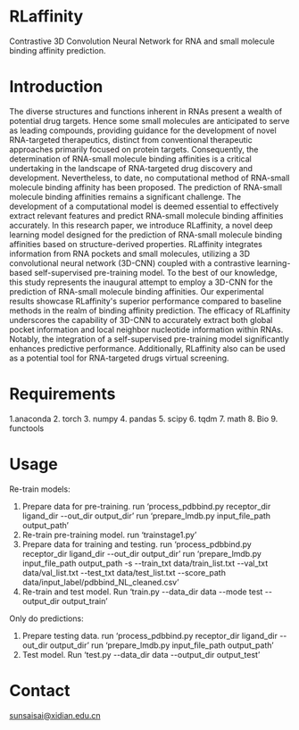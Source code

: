# RLaffinity
Contrastive 3D Convolution Neural Network for RNA and small molecule binding affinity prediction.

# Introduction
The diverse structures and functions inherent in RNAs present a wealth of potential drug targets. Hence some small molecules are anticipated to serve as leading compounds, providing guidance for the development of novel RNA-targeted therapeutics, distinct from conventional therapeutic approaches primarily focused on protein targets. Consequently, the determination of RNA-small molecule binding affinities is a critical undertaking in the landscape of RNA-targeted drug discovery and development. Nevertheless, to date, no computational method of RNA-small molecule binding affinity has been proposed. The prediction of RNA-small molecule binding affinities remains a significant challenge. The development of a computational model is deemed essential to effectively extract relevant features and predict RNA-small molecule binding affinities accurately. In this research paper, we introduce RLaffinity, a novel deep learning model designed for the prediction of RNA-small molecule binding affinities based on structure-derived properties. RLaffinity integrates information from RNA pockets and small molecules, utilizing a 3D convolutional neural network (3D-CNN) coupled with a contrastive learning-based self-supervised pre-training model. To the best of our knowledge, this study represents the inaugural attempt to employ a 3D-CNN for the prediction of RNA-small molecule binding affinities. Our experimental results showcase RLaffinity's superior performance compared to baseline methods in the realm of binding affinity prediction. The efficacy of RLaffinity underscores the capability of 3D-CNN to accurately extract both global pocket information and local neighbor nucleotide information within RNAs. Notably, the integration of a self-supervised pre-training model significantly enhances predictive performance. Additionally, RLaffinity also can be used as a potential tool for RNA-targeted drugs virtual screening.

# Requirements
1.anaconda
2. torch
3. numpy
4. pandas
5. scipy
6. tqdm
7. math
8. Bio
9. functools

# Usage
Re-train models:
1.	Prepare data for pre-training.
run ‘process_pdbbind.py receptor_dir ligand_dir --out_dir output_dir’
run ‘prepare_lmdb.py input_file_path output_path’
2.	Re-train pre-training model.
run ‘trainstage1.py’
3.	Prepare data for training and testing.
run ‘process_pdbbind.py receptor_dir ligand_dir --out_dir output_dir’
run ‘prepare_lmdb.py input_file_path output_path -s --train_txt  data/train_list.txt --val_txt data/val_list.txt --test_txt data/test_list.txt --score_path data/input_label/pdbbind_NL_cleaned.csv’
4.	Re-train and test model.
Run ‘train.py --data_dir data --mode test --output_dir output_train’

Only do predictions:
1.	Prepare testing data.
run ‘process_pdbbind.py receptor_dir ligand_dir --out_dir output_dir’
run ‘prepare_lmdb.py input_file_path output_path’
2.	Test model.
Run ‘test.py --data_dir data --output_dir output_test’

# Contact
sunsaisai@xidian.edu.cn


